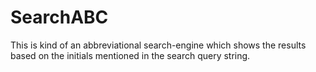 SearchABC
=========

This is kind of an abbreviational search-engine which shows the results based on the initials mentioned in the search query string.
